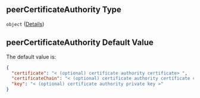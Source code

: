 ## peerCertificateAuthority Type

`object` ([Details](btpsa-usecase-properties-services-items-allof-1-then-allof-47-then-allof-2-then-properties-parameters-properties-peercertificateauthority.md))

## peerCertificateAuthority Default Value

The default value is:

```json
{
  "certificate": "< (optional) certificate authority certificate> ",
  "certificateChain": "< (optional) certificate authority certificate chain >",
  "key": "< (optional) certificate authority private key >"
}
```
